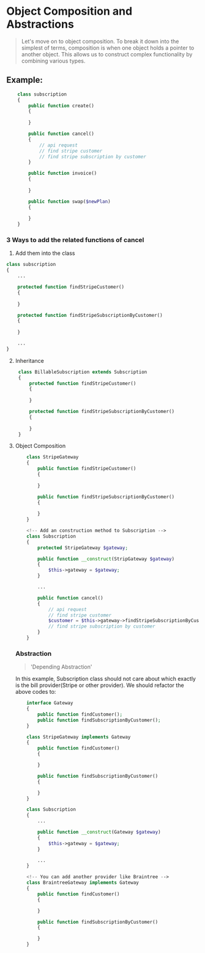 # Object Composition and Abstractions

> Let's move on to object composition. To break it down into the simplest of terms, composition is when one object holds a pointer to another object. This allows us to construct complex functionality by combining various types.

## Example:

```php
    class subscription
    {
        public function create()
        {
            
        }

        public function cancel()
        {
            // api request
            // find stripe customer
            // find stripe subscription by customer
        }

        public function invoice()
        {
            
        }

        public function swap($newPlan)
        {
            
        }
    }
```

### 3 Ways to add the related functions of cancel

1. Add them into the class

```php
class subscription
{
    ...

    protected function findStripeCustomer()
    {
        
    }

    protected function findStripeSubscriptionByCustomer()
    {
        
    }

    ...
}
```

2. Inheritance
   
   ```php
    class BillableSubscription extends Subscription
    {
        protected function findStripeCustomer()
        {
            
        }

        protected function findStripeSubscriptionByCustomer()
        {
            
        }
    }
   ```

3. Object Composition

    ```php
        class StripeGateway
        {
            public function findStripeCustomer()
            {
                
            }

            public function findStripeSubscriptionByCustomer()
            {
                
            }
        }

        <!-- Add an construction method to Subscription -->
        class Subscription
        {
            protected StripeGateway $gateway;

            public function __construct(StripGateway $gateway)
            {
                $this->gateway = $gateway;
            }

            ...

            public function cancel()
            {
                // api request
                // find stripe customer
                $customer = $this->gateway->findStripeSubscriptionByCustomer();
                // find stripe subscription by customer
            }
        }
    ```

    ### Abstraction

    > 'Depending Abstraction'

    In this example, Subscription class should not care about which exactly is the bill provider(Stripe or other provider).
    We should refactor the above codes to:

    ```php
        interface Gateway
        {
            public function findCustomer();
            public function findSubscriptionByCustomer();
        }

        class StripeGateway implements Gateway
        {
            public function findCustomer()
            {

            }

            public function findSubscriptionByCustomer()
            {

            }
        }

        class Subscription
        {
            ...

            public function __construct(Gateway $gateway)
            {
                $this->gateway = $gateway;
            }

            ...
        }

        <!-- You can add another provider like Braintree -->
        class BraintreeGateway implements Gateway
        {
            public function findCustomer()
            {

            }

            public function findSubscriptionByCustomer()
            {

            }
        }
    ``` 